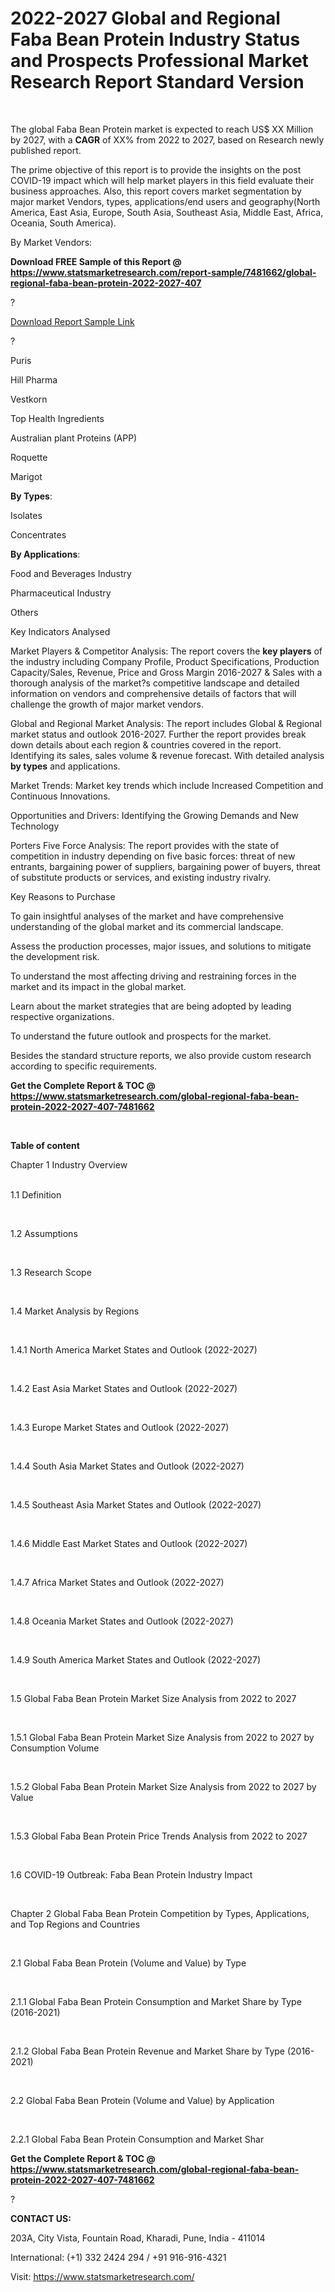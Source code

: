 <h1>2022-2027 Global and Regional Faba Bean Protein Industry Status and Prospects Professional Market Research Report Standard Version</h1><br/><p>The global Faba Bean Protein market is expected to reach US$ XX Million by 2027, with a <strong>CAGR</strong> of XX% from 2022 to 2027, based on Research newly published report.</p>
 
 
 
 <p>The prime objective of this report is to provide the insights on the post COVID-19 impact which will help market players in this field evaluate their business approaches. Also, this report covers market segmentation by major market Vendors, types, applications/end users and geography(North America, East Asia, Europe, South Asia, Southeast Asia, Middle East, Africa, Oceania, South America).</p>
 
 
 
 <p>By Market Vendors:</p>
 
 
 
 <div><b>Download FREE Sample of this Report @ <a href="https://www.statsmarketresearch.com/download-free-sample/7481662/global-regional-faba-bean-protein-2022-2027-407">https://www.statsmarketresearch.com/report-sample/7481662/global-regional-faba-bean-protein-2022-2027-407</a></b></div>
 
 
 
 <p>? </p>
 
 
 
 <p><a href="https://www.statsmarketresearch.com/download-free-sample/7481662/global-regional-faba-bean-protein-2022-2027-407">Download Report Sample Link</a></p>
 
 
 
 <p>? </p>
 
 
 
 <p>Puris</p>
 
 
 
 <p>Hill Pharma</p>
 
 
 
 <p>Vestkorn</p>
 
 
 
 <p>Top Health Ingredients</p>
 
 
 
 <p>Australian plant Proteins (APP)</p>
 
 
 
 <p>Roquette</p>
 
 
 
 <p>Marigot</p>
 
 
 
 <p><strong>By Types</strong>:</p>
 
 
 
 <p>Isolates</p>
 
 
 
 <p>Concentrates</p>
 
 
 
 <p><strong><strong>By Applications</strong></strong>:</p>
 
 
 
 <p>Food and Beverages Industry</p>
 
 
 
 <p>Pharmaceutical Industry</p>
 
 
 
 <p>Others</p>
 
 
 
 <p>Key Indicators Analysed</p>
 
 
 
 <p>Market Players & Competitor Analysis: The report covers the <strong>key players</strong> of the industry including Company Profile, Product Specifications, Production Capacity/Sales, Revenue, Price and Gross Margin 2016-2027 & Sales with a thorough analysis of the market?s competitive landscape and detailed information on vendors and comprehensive details of factors that will challenge the growth of major market vendors.</p>
 
 
 
 <p>Global and Regional Market Analysis: The report includes Global & Regional market status and outlook 2016-2027. Further the report provides break down details about each region & countries covered in the report. Identifying its sales, sales volume & revenue forecast. With detailed analysis <strong>by types</strong> and applications.</p>
 
 
 
 <p>Market Trends: Market key trends which include Increased Competition and Continuous Innovations.</p>
 
 
 
 <p>Opportunities and Drivers: Identifying the Growing Demands and New Technology</p>
 
 
 
 <p>Porters Five Force Analysis: The report provides with the state of competition in industry depending on five basic forces: threat of new entrants, bargaining power of suppliers, bargaining power of buyers, threat of substitute products or services, and existing industry rivalry.</p>
 
 
 
 <p>Key Reasons to Purchase</p>
 
 
 
 <p>To gain insightful analyses of the market and have comprehensive understanding of the global market and its commercial landscape.</p>
 
 
 
 <p>Assess the production processes, major issues, and solutions to mitigate the development risk.</p>
 
 
 
 <p>To understand the most affecting driving and restraining forces in the market and its impact in the global market.</p>
 
 
 
 <p>Learn about the market strategies that are being adopted by leading respective organizations.</p>
 
 
 
 <p>To understand the future outlook and prospects for the market.</p>
 
 
 
 <p>Besides the standard structure reports, we also provide custom research according to specific requirements.</p>
 
 
 
 <div><b>Get the Complete Report & TOC @ <a href="https://www.statsmarketresearch.com/global-regional-faba-bean-protein-2022-2027-407-7481662">https://www.statsmarketresearch.com/global-regional-faba-bean-protein-2022-2027-407-7481662</a></b></div>
 
 
 
 <p><br />
 
 <b>Table of content</b></p>
 
 
 
 <p>Chapter 1 Industry Overview<br />
 
 <br />
 
 1.1 Definition<br />
 
 <br />
 
 1.2 Assumptions<br />
 
 <br />
 
 1.3 Research Scope<br />
 
 <br />
 
 1.4 Market Analysis by Regions<br />
 
 <br />
 
 1.4.1 North America Market States and Outlook (2022-2027)<br />
 
 <br />
 
 1.4.2 East Asia Market States and Outlook (2022-2027)<br />
 
 <br />
 
 1.4.3 Europe Market States and Outlook (2022-2027)<br />
 
 <br />
 
 1.4.4 South Asia Market States and Outlook (2022-2027)<br />
 
 <br />
 
 1.4.5 Southeast Asia Market States and Outlook (2022-2027)<br />
 
 <br />
 
 1.4.6 Middle East Market States and Outlook (2022-2027)<br />
 
 <br />
 
 1.4.7 Africa Market States and Outlook (2022-2027)<br />
 
 <br />
 
 1.4.8 Oceania Market States and Outlook (2022-2027)<br />
 
 <br />
 
 1.4.9 South America Market States and Outlook (2022-2027)<br />
 
 <br />
 
 1.5 Global Faba Bean Protein Market Size Analysis from 2022 to 2027<br />
 
 <br />
 
 1.5.1 Global Faba Bean Protein Market Size Analysis from 2022 to 2027 by Consumption Volume<br />
 
 <br />
 
 1.5.2 Global Faba Bean Protein Market Size Analysis from 2022 to 2027 by Value<br />
 
 <br />
 
 1.5.3 Global Faba Bean Protein Price Trends Analysis from 2022 to 2027<br />
 
 <br />
 
 1.6 COVID-19 Outbreak: Faba Bean Protein Industry Impact<br />
 
 <br />
 
 Chapter 2 Global Faba Bean Protein Competition by Types, Applications, and Top Regions and Countries<br />
 
 <br />
 
 2.1 Global Faba Bean Protein (Volume and Value) by Type<br />
 
 <br />
 
 2.1.1 Global Faba Bean Protein Consumption and Market Share by Type (2016-2021)<br />
 
 <br />
 
 2.1.2 Global Faba Bean Protein Revenue and Market Share by Type (2016-2021)<br />
 
 <br />
 
 2.2 Global Faba Bean Protein (Volume and Value) by Application<br />
 
 <br />
 
 2.2.1 Global Faba Bean Protein Consumption and Market Shar</p>
 
 
 
 <div><b>Get the Complete Report & TOC @ <a href="https://www.statsmarketresearch.com/global-regional-faba-bean-protein-2022-2027-407-7481662">https://www.statsmarketresearch.com/global-regional-faba-bean-protein-2022-2027-407-7481662</a></b></div>
 
 
 
 <p>? </p>
 
 
 
 <p><b>CONTACT US:</b><br />
 
 203A, City Vista, Fountain Road, Kharadi, Pune, India - 411014<br />
 
 International: (+1) 332 2424 294 / +91 916-916-4321<br />
 
 Visit: <a href="https://www.statsmarketresearch.com/">https://www.statsmarketresearch.com/</a></p>
